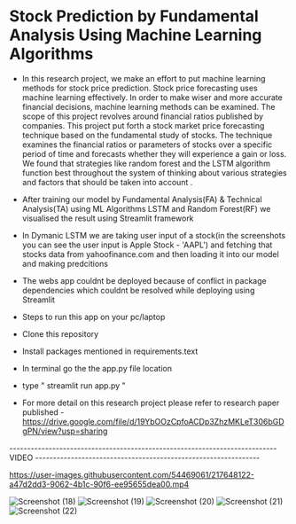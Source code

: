 # Stock Prediction by Fundamental Analysis Using Machine Learning Algorithms
* In this research project, we make an effort to put machine learning methods for stock price prediction. Stock price forecasting uses machine learning effectively. In order to make wiser and more accurate financial decisions, machine learning methods can be examined. The scope of this project revolves around financial ratios published by companies. This project put forth a stock market price forecasting technique based on the fundamental study of stocks. The technique
examines the financial ratios or parameters of stocks over a specific period of time and forecasts whether they will experience a gain or loss. We found that strategies like random forest and the LSTM algorithm function best throughout the system of thinking about various strategies and factors that should be taken into account .

* After training our model by Fundamental Analysis(FA) & Technical Analysis(TA) using ML Algorithms LSTM and Random Forest(RF) we visualised the result using Streamlit framework

* In Dymanic LSTM we are taking user input of a stock(in the screenshots you can see the user input is Apple Stock - 'AAPL') and fetching that stocks data from yahoofinance.com and then loading it into our model and making predcitions

* The webs app couldnt be deployed because of conflict in package dependencies which couldnt be resolved while deploying using Streamlit

 - Steps to run this app on your pc/laptop
* Clone this repository
* Install packages mentioned in requirements.text
* In terminal go the the app.py file location 
* type " streamlit run app.py "

* For more detail on this research project please refer to research paper published - https://drive.google.com/file/d/19YbOOzCpfoACDp3ZhzMKLeT306bGDgPN/view?usp=sharing


--------------------------------------------------------------------------- VIDEO ---------------------------------------------------------------

https://user-images.githubusercontent.com/54469061/217648122-a47d2dd3-9062-4b1c-90f6-ee95655dea00.mp4




![Screenshot (18)](https://user-images.githubusercontent.com/54469061/217645282-5b5a5421-6b1a-4891-bc13-a292f6f42fa3.png)
![Screenshot (19)](https://user-images.githubusercontent.com/54469061/217645291-eccf6a81-2197-4b82-92bf-40fea3094faa.png)
![Screenshot (20)](https://user-images.githubusercontent.com/54469061/217645295-6d79405e-c2b0-4526-b56e-8a3c5f063952.png)
![Screenshot (21)](https://user-images.githubusercontent.com/54469061/217645296-35175bee-adb9-43e1-8f87-63a378855a59.png)
![Screenshot (22)](https://user-images.githubusercontent.com/54469061/217645298-76e5ed5d-1e03-4a56-ac32-926c47ed4b91.png)
